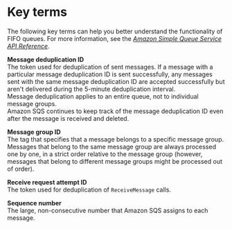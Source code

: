 # Key terms<a name="FIFO-key-terms"></a>

The following key terms can help you better understand the functionality of FIFO queues\. For more information, see the *[Amazon Simple Queue Service API Reference](https://docs.aws.amazon.com/AWSSimpleQueueService/latest/APIReference/)*\.

**Message deduplication ID**  
The token used for deduplication of sent messages\. If a message with a particular message deduplication ID is sent successfully, any messages sent with the same message deduplication ID are accepted successfully but aren't delivered during the 5\-minute deduplication interval\.  
Message deduplication applies to an entire queue, not to individual message groups\.  
Amazon SQS continues to keep track of the message deduplication ID even after the message is received and deleted\.

**Message group ID**  
The tag that specifies that a message belongs to a specific message group\. Messages that belong to the same message group are always processed one by one, in a strict order relative to the message group \(however, messages that belong to different message groups might be processed out of order\)\.

**Receive request attempt ID**  
The token used for deduplication of `ReceiveMessage` calls\.

**Sequence number**  
The large, non\-consecutive number that Amazon SQS assigns to each message\.